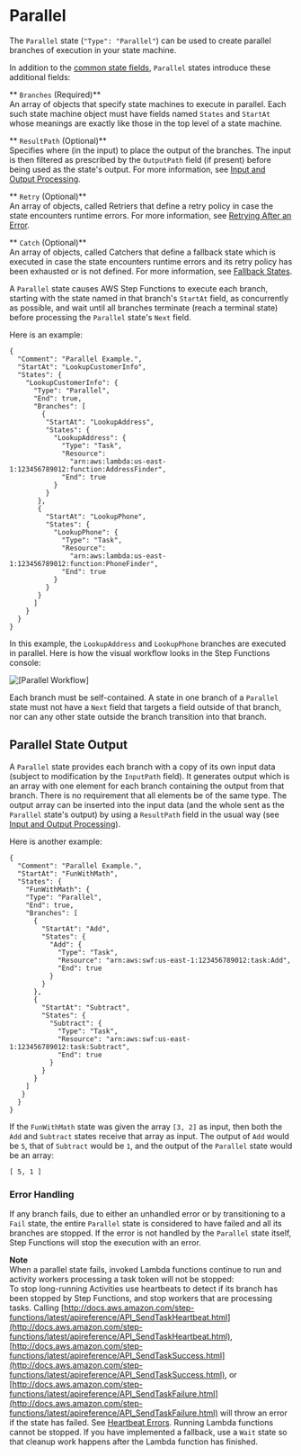 # Parallel<a name="amazon-states-language-parallel-state"></a>

The `Parallel` state \(`"Type": "Parallel"`\) can be used to create parallel branches of execution in your state machine\.

In addition to the [common state fields](amazon-states-language-common-fields.md), `Parallel` states introduce these additional fields:

** `Branches` \(Required\)**  
An array of objects that specify state machines to execute in parallel\. Each such state machine object must have fields named `States` and `StartAt` whose meanings are exactly like those in the top level of a state machine\.

** `ResultPath` \(Optional\)**  
Specifies where \(in the input\) to place the output of the branches\. The input is then filtered as prescribed by the `OutputPath` field \(if present\) before being used as the state's output\. For more information, see [Input and Output Processing](amazon-states-language-input-output-processing.md)\.

** `Retry` \(Optional\)**  
An array of objects, called Retriers that define a retry policy in case the state encounters runtime errors\. For more information, see [Retrying After an Error](amazon-states-language-errors.md#amazon-states-language-retrying-after-error)\.

** `Catch` \(Optional\)**  
An array of objects, called Catchers that define a fallback state which is executed in case the state encounters runtime errors and its retry policy has been exhausted or is not defined\. For more information, see [Fallback States](amazon-states-language-errors.md#amazon-states-language-fallback-states)\.

A `Parallel` state causes AWS Step Functions to execute each branch, starting with the state named in that branch's `StartAt` field, as concurrently as possible, and wait until all branches terminate \(reach a terminal state\) before processing the `Parallel` state's `Next` field\.

Here is an example:

```
{
  "Comment": "Parallel Example.",
  "StartAt": "LookupCustomerInfo",
  "States": {
    "LookupCustomerInfo": {
      "Type": "Parallel",
      "End": true,
      "Branches": [
        {
         "StartAt": "LookupAddress",
         "States": {
           "LookupAddress": {
             "Type": "Task",
             "Resource":
               "arn:aws:lambda:us-east-1:123456789012:function:AddressFinder",
             "End": true
           }
         }
       },
       {
         "StartAt": "LookupPhone",
         "States": {
           "LookupPhone": {
             "Type": "Task",
             "Resource":
               "arn:aws:lambda:us-east-1:123456789012:function:PhoneFinder",
             "End": true
           }
         }
       }
      ]
    }
  }
}
```

In this example, the `LookupAddress` and `LookupPhone` branches are executed in parallel\. Here is how the visual workflow looks in the Step Functions console:

![\[Parallel Workflow\]](http://docs.aws.amazon.com/step-functions/latest/dg/images/parallel-state.png)

Each branch must be self\-contained\. A state in one branch of a `Parallel` state must not have a `Next` field that targets a field outside of that branch, nor can any other state outside the branch transition into that branch\.

## Parallel State Output<a name="amazon-states-language-parallel-state-output"></a>

A `Parallel` state provides each branch with a copy of its own input data \(subject to modification by the `InputPath` field\)\. It generates output which is an array with one element for each branch containing the output from that branch\. There is no requirement that all elements be of the same type\. The output array can be inserted into the input data \(and the whole sent as the `Parallel` state's output\) by using a `ResultPath` field in the usual way \(see [Input and Output Processing](amazon-states-language-input-output-processing.md)\)\.

Here is another example:

```
{
  "Comment": "Parallel Example.",
  "StartAt": "FunWithMath",
  "States": {
    "FunWithMath": {
    "Type": "Parallel",
    "End": true,
    "Branches": [
      {
        "StartAt": "Add",
        "States": {
          "Add": {
            "Type": "Task",
            "Resource": "arn:aws:swf:us-east-1:123456789012:task:Add",
            "End": true
          }
        }
      },
      {
        "StartAt": "Subtract",
        "States": {
          "Subtract": {
            "Type": "Task",
            "Resource": "arn:aws:swf:us-east-1:123456789012:task:Subtract",
            "End": true
          }
        }
      }
    ]
   }
  }
}
```

If the `FunWithMath` state was given the array `[3, 2]` as input, then both the `Add` and `Subtract` states receive that array as input\. The output of `Add` would be `5`, that of `Subtract` would be `1`, and the output of the `Parallel` state would be an array:

```
[ 5, 1 ]
```

### Error Handling<a name="error-handling"></a>

If any branch fails, due to either an unhandled error or by transitioning to a `Fail` state, the entire `Parallel` state is considered to have failed and all its branches are stopped\. If the error is not handled by the `Parallel` state itself, Step Functions will stop the execution with an error\.

**Note**  
When a parallel state fails, invoked Lambda functions continue to run and activity workers processing a task token will not be stopped:   
To stop long\-running Activities use heartbeats to detect if its branch has been stopped by Step Functions, and stop workers that are processing tasks\. Calling [http://docs.aws.amazon.com/step-functions/latest/apireference/API_SendTaskHeartbeat.html](http://docs.aws.amazon.com/step-functions/latest/apireference/API_SendTaskHeartbeat.html), [http://docs.aws.amazon.com/step-functions/latest/apireference/API_SendTaskSuccess.html](http://docs.aws.amazon.com/step-functions/latest/apireference/API_SendTaskSuccess.html), or [http://docs.aws.amazon.com/step-functions/latest/apireference/API_SendTaskFailure.html](http://docs.aws.amazon.com/step-functions/latest/apireference/API_SendTaskFailure.html) will throw an error if the state has failed\. See [Heartbeat Errors](http://docs.aws.amazon.com/step-functions/latest/apireference/API_SendTaskHeartbeat.html#API_SendTaskHeartbeat_Errors)\.
Running Lambda functions cannot be stopped\. If you have implemented a fallback, use a `Wait` state so that cleanup work happens after the Lambda function has finished\.